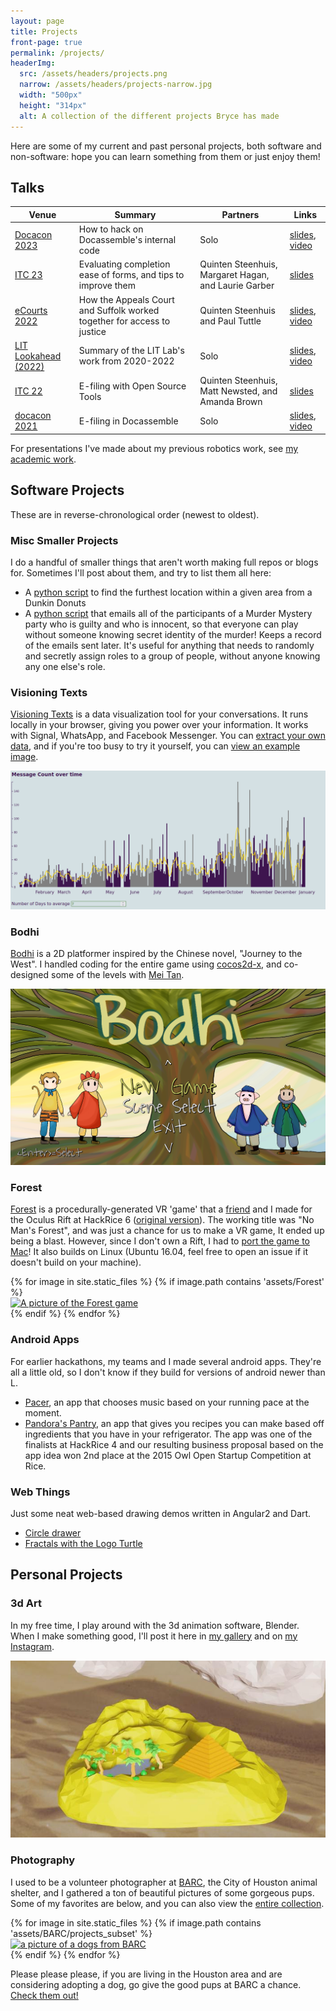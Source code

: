 ```yaml
---
layout: page
title: Projects
front-page: true
permalink: /projects/
headerImg:
  src: /assets/headers/projects.png
  narrow: /assets/headers/projects-narrow.jpg
  width: "500px"
  height: "314px"
  alt: A collection of the different projects Bryce has made
---
```


Here are some of my current and past personal projects, both software and non-software: hope you can learn something from them or just enjoy them!

## Talks

<table class="talks">
  <thead>
    <tr>
      <th>Venue</th>
      <th>Summary</th>
      <th>Partners</th>
      <th>Links</th>
    </tr>
  </thead>
  <tbody>
  <tr>
    <td><a href="https://docacon.com/">Docacon 2023</a></td>
    <td>How to <span class="hacker">hack</span> on Docassemble's internal code</td>
    <td>Solo</td>
    <td><a href="/docacon23-slides">slides</a>, <a href="https://www.youtube.com/watch?v=TcLFA9a1bHs&t=1390s">video</a>
    </td>
  </tr>
  <tr>
    <td><a href="https://www.lsc.gov/events/events/lscs-innovations-technology-conference">ITC 23</a></td>
    <td>Evaluating completion ease of forms, and tips to improve them</td>
    <td>Quinten Steenhuis, Margaret Hagan, and Laurie Garber</td>
    <td><a href="https://docs.google.com/presentation/d/1dMKzyFIWJ_ILFJxhatGFx9lwtWE4OFSeSpb1ZItDbrQ/edit?usp=sharing">slides</a>
    </td>
  </tr>
  <tr>
    <td><a href="https://e-courts.org/conference-info/">eCourts 2022</a></td>
    <td>
    How the Appeals Court and Suffolk worked together for access to justice
    </td>
    <td>Quinten Steenhuis and Paul Tuttle</td>
    <td><a href="https://docs.google.com/presentation/d/1tJ74Ip_fSNEIYu6Xu18j4ljYP4S1XBj83TloQ0cMd64/edit?usp=sharing">slides</a>, <a href="https://vimeo.com/780581207/3fda6a41a3?embedded=true&source=vimeo_logo&owner=11964368">video</a></td>
  </tr>
  <tr>
    <td><a href="https://suffolklitlab.org/events/lookahead/">LIT Lookahead (2022)</a></td>
    <td>Summary of the LIT Lab's work from 2020-2022</td>
    <td>Solo</td>
    <td><a href="/litlookahead-slides">slides</a>, <a href="https://youtu.be/jog3gxZc090?t=2322">video</a></td>
  </tr>
  <tr>
    <td><a href="https://www.lsc.gov/events/events/lscs-innovations-technology-conference">ITC 22</a></td>
    <td>
    E-filing with Open Source Tools
    </td>
    <td>Quinten Steenhuis, Matt Newsted, and Amanda Brown</td>
    <td><a href="https://dcs.google.com/presentation/d/1RrYLfxn9rCMbTI5KIfOysaVtidAaSrMt2-aQ_stJzA8/edit?usp=sharing">slides</a></td>
  </tr>
  <tr>
    <td><a href="https://docacon.com/2021/index.html">docacon 2021</a></td>
    <td>
    E-filing in Docassemble
    </td>
    <td>Solo</td>
    <td><a href="/docacon-slides">slides</a>, <a href="https://youtu.be/YB-e-MGtLgI?t=2165">video</a></td>
  </tr>
</tbody>
</table>

For presentations I've made about my previous robotics work, see [my academic work](/academic).


## Software Projects

These are in reverse-chronological order (newest to oldest).

### Misc Smaller Projects

I do a handful of smaller things that aren't worth making full repos or blogs for. Sometimes I'll post about them, and try to list them all here:

<!-- ([Tweet-thread](https://twitter.com/wowitisbryce/status/1432094270224220172)) -->
* A [python script](https://gist.github.com/BryceStevenWilley/15782cdb064991d383df076cf947dd92) to find the furthest location within a given area from a Dunkin Donuts
* A [python script](https://gist.github.com/BryceStevenWilley/45570af2138b744e8e28ec0fd7421345) that emails all of the participants of a Murder Mystery party who is guilty and who is innocent, so that
  everyone can play without someone knowing secret identity of the murder! Keeps a record of the emails sent later. It's useful for anything that needs to randomly and secretly assign roles to a group
  of people, without anyone knowing any one else's role.

### Visioning Texts

[Visioning Texts][visioning_texts_page] is a data visualization tool for your conversations. It runs locally in your browser, giving you power over your information. It works with Signal, WhatsApp, and Facebook Messenger. You can [extract your own data](/visioning_texts/setup_instructions.html), and if you're too busy to try it yourself, you can [view an example image](/assets/visioning_texts_full.png).

![Visioning Texts Screenshot](/assets/visioning_texts.png)

### Bodhi

[Bodhi][bodhi-repo] is a 2D platformer inspired by the Chinese novel, "Journey to the West". I handled
coding for the entire game using [cocos2d-x](https://github.com/cocos2d/cocos2d-x), and
co-designed some of the levels with [Mei Tan](https://www.linkedin.com/in/meiflwr).

![Bodhi's Main Menu](/assets/bodhi_menu.png)

[//]: # (TODO: add gifs of gameplay.)

### Forest

[Forest][forest-repo] is a procedurally-generated VR 'game' that a [friend](https://github.com/pjh4) and
I made for the Oculus Rift at HackRice 6 ([original version](https://github.com/BryceStevenWilley/oculus-hackrice16)).  The working title was "No Man's Forest",
and was just a chance for us to make a VR game, It ended up being a blast.
However, since I don't own a Rift, I had to [port the game to Mac][forest-repo]! It also builds on Linux (Ubuntu 16.04, feel free to open an issue if it doesn't build on your machine).

<div class="gallery-wrap">
  {% for image in site.static_files %}
    {% if image.path contains 'assets/Forest' %}
        <div class="pictureBox">
            <div class="innerBox">
              <a href="{{ site.baseurl }}{{ image.path }}">
                <img src="{{ site.baseurl }}{{ image.path }}" alt="A picture of the Forest game">
              </a>
            </div>
        </div>
     {% endif %}
  {% endfor %}
</div>

[//]: # (TODO: add gif of admittedly boring gameplay)

### Android Apps

For earlier hackathons, my teams and I made several android apps. They're all a little old,
so I don't know if they build for versions of android newer than L.

* [Pacer][pacer-repo], an app that chooses music based on your running pace at the moment.
* [Pandora's Pantry][pandora-repo], an app that gives you recipes you can make based off
  ingredients that you have in your refrigerator. The app was one of the finalists at HackRice 4
  and our resulting business proposal based on the app idea won 2nd place at the 2015
  Owl Open Startup Competition at Rice.

### Web Things

Just some neat web-based drawing demos written in Angular2 and Dart.

* [Circle drawer](/dart-projects/#/circles)
* [Fractals with the Logo Turtle](/dart-projects/#/logo)

[bodhi-repo]: https://github.com/BryceStevenWilley/JTTW
[visioning_texts_page]: https://BryceWilley.xyz/visioning_texts
[forest-repo]: https://github.com/BryceStevenWilley/forest_game
[pacer-repo]: https://github.com/jemitk/Pacer
[pandora-repo]: https://github.com/BryceStevenWilley/PandorasPantry

## Personal Projects

### 3d Art

In my free time, I play around with the 3d animation software, Blender. When I make something good, I'll post it here in [my gallery](/image-gallery) and on [my Instagram](https://www.instagram.com/newbmakingart/).

![A low-poly scene of a desert](/assets/blender/desert_low_poly.jpg)

### Photography

I used to be a volunteer photographer at [BARC](https://www.houstontx.gov/barc/), the City of Houston animal shelter, and I gathered a ton of beautiful pictures of some gorgeous pups.
Some of my favorites are below, and you can also view the [entire collection](/image-gallery#dog-pictures).

<div class="gallery-wrap">
  {% for image in site.static_files %}
    {% if image.path contains 'assets/BARC/projects_subset' %}
      <div class="pictureBox">
        <div class="innerBox">
          <a href="{{ site.baseurl }}{{ image.path }}">
            <img src="{{ site.baseurl }}{{ image.path }}" alt="a picture of a dogs from BARC">
          </a>
        </div>
      </div>
    {% endif %}
  {% endfor %}
</div>

Please please please, if you are living in the Houston area and are considering adopting a dog, go give the
good pups at BARC a chance. [Check them out!](http://barcly.houstonbarcfoundation.org/#!/home)

[//]: # (TODO: Add Theatre to personal projects: Put key points from Theatre resume here: Sound Design, Projection, etc)

